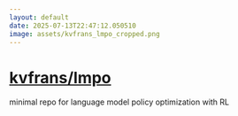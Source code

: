 ```yaml
---
layout: default
date: 2025-07-13T22:47:12.050510
image: assets/kvfrans_lmpo_cropped.png
---
```


# [kvfrans/lmpo](https://github.com/kvfrans/lmpo)

minimal repo for language model policy optimization with RL
